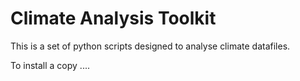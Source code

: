 # Climate Analysis Toolkit

This is a set of python scripts designed to analyse climate datafiles.

To install a copy ....
